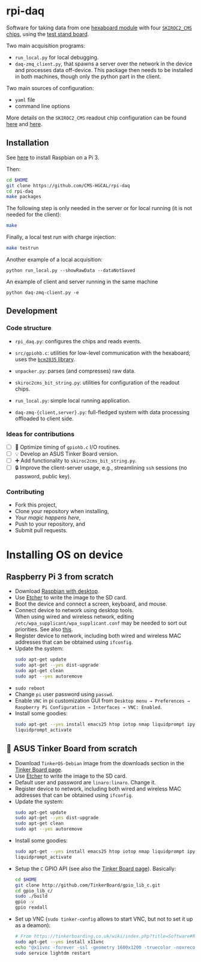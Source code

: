 # rpi-daq
Software for taking data from one [hexaboard module](https://edms.cern.ch/ui/#!master/navigator/item?I:1141765299:1141765299:subDocs) with four [`SKIROC2_CMS` chips](http://llr.in2p3.fr/~Geerebaert/CMS/HGCal/CMS_HGCal-SKATE_design_notes.pdf),  using the [test stand board](https://edms.cern.ch/ui/#!master/navigator/document?D:1749508128:1749508128:subDocs).

Two main acquisition programs:
- `run_local.py` for local debugging.
- `daq-zmq_client.py`, that spawns a server over the network in the device and processes data off-device. This package then needs to be installed in both machines, though only the python part in the client.


Two main sources of configuration:
- `yaml` file
- command line options

More details on the `SKIROC2_CMS` readout chip configuration can be found [here](https://cms-docdb.cern.ch/cgi-bin/DocDB/ShowDocument?docid=12963) and [here](https://indico.cern.ch/event/559024/contributions/2261087/attachments/1316812/1972848/20160727_SimuReview.pdf).

## Installation

See [here](#raspberry-pi-3-from-scratch) to install Raspbian on a Pi 3.

Then:
```bash
cd $HOME
git clone https://github.com/CMS-HGCAL/rpi-daq
cd rpi-daq
make packages
```

The following step is only needed in the server or for local running (it is not needed for the client):
```bash
make
```

Finally, a local test run with charge injection:
```bash
make testrun
```

Another example of a local acquisition:
```
python run_local.py --showRawData --dataNotSaved
```

An example of client and server running in the same machine
```
python daq-zmq-client.py -e
```

## Development

### Code structure

* `rpi_daq.py`: configures the chips and reads events.
* `src/gpiohb.c`: utilities for low-level communication with the hexaboard; uses the [`bcm2835` library](www.airspayce.com/mikem/bcm2835/).
* `unpacker.py`: parses (and compresses) raw data.
* `skiroc2cms_bit_string.py`: utilities for configuration of the readout chips.

* `run_local.py`: simple local running application.
* `daq-zmq-{client,server}.py`: full-fledged system with data processing offloaded to client side.

### Ideas for contributions

- [ ] 🚀 Optimize timing of `gpiohb.c` I/O routines.
- [ ] 💡 Develop an ASUS Tinker Board version.
- [ ] ➕ Add functionality to `skiroc2cms_bit_string.py`.
- [ ] 🔒 Improve the client-server usage, e.g., streamlining `ssh` sessions (no password, public key).

### Contributing

* Fork this project,
* Clone your repository when installing,
* _Your magic happens here_,
* Push to your repository, and
* Submit pull requests.

# Installing OS on device

## Raspberry Pi 3 from scratch

- Download [Raspbian with desktop](https://www.raspberrypi.org/downloads/raspbian/).
- Use [Etcher](https://etcher.io/) to write the image to the SD card.
- Boot the device and connect a screen, keyboard, and mouse.
- Connect device to network using desktop tools.   
   When using wired and wireless network, editing `/etc/wpa_supplicant/wpa_supplicant.conf` may be needed to sort out priorities. See also [this](https://raspberrypi.stackexchange.com/questions/58304/how-to-set-wifi-network-priority).
- Register device to network, including both wired and wireless MAC addresses that can be obtained using `ifconfig`.
- Update the system:
    ```bash
    sudo apt-get update
    sudo apt-get --yes dist-upgrade
    sudo apt-get clean
    sudo apt --yes autoremove
    ```
- `sudo reboot`
- Change `pi` user password using `passwd`.
- Enable `VNC` in pi customization GUI from `Desktop menu → Preferences → Raspberry Pi Configuration → Interfaces → VNC: Enabled`.
- Install some goodies:
    ```bash
    sudo apt-get --yes install emacs25 htop iotop nmap liquidprompt ipython elpa-markdown-mode yaml-mode
    liquidprompt_activate
    ```

## 🚧 ASUS Tinker Board from scratch 

- Download `TinkerOS-Debian` image from the downloads section in the [Tinker Board page](https://www.asus.com/Single-Board-Computer/Tinker-Board/).
- Use [Etcher](https://etcher.io/) to write the image to the SD card.
- Default user and password are `linaro:linaro`. Change it.
- Register device to network, including both wired and wireless MAC addresses that can be obtained using `ifconfig`.
- Update the system:
    ```bash
    sudo apt-get update
    sudo apt-get --yes dist-upgrade
    sudo apt-get clean
    sudo apt --yes autoremove
    ```
- Install some goodies:
    ```bash
    sudo apt-get --yes install emacs25 htop iotop nmap liquidprompt ipython elpa-markdown-mode yaml-mode git
    liquidprompt_activate
    ```
- Setup the `C` GPIO API (see also the [Tinker Board page](https://www.asus.com/Single-Board-Computer/Tinker-Board/)). Basically:
    ```bash
    cd $HOME
    git clone http://github.com/TinkerBoard/gpio_lib_c.git
    cd gpio_lib_c/
    sudo ./build
    gpio -v
    gpio readall
    ```
- Set up VNC (`sudo tinker-config` allows to start VNC, but not to set it up as a deamon):
    ```bash
    # From https://tinkerboarding.co.uk/wiki/index.php?title=Software#Remote_access
    sudo apt-get --yes install x11vnc
    echo "@x11vnc -forever -ssl -geometry 1600x1200 -truecolor -noxrecord" >> ~/.config/lxsession/LXDE/autostart
    sudo service lightdm restart
    ```

